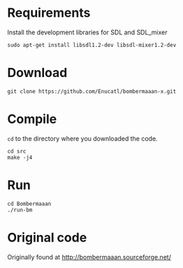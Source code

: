 # Requirements

Install the development libraries for SDL and SDL\_mixer

    sudo apt-get install libsdl1.2-dev libsdl-mixer1.2-dev


# Download

    git clone https://github.com/Enucatl/bombermaaan-x.git

# Compile

`cd` to the directory where you downloaded the code.

    cd src
    make -j4

# Run

    cd Bombermaaan
    ./run-bm

# Original code

Originally found at http://bombermaaan.sourceforge.net/
